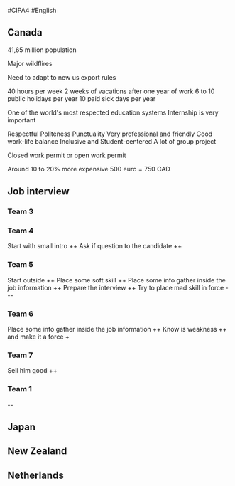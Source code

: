 #CIPA4 #English 

## Canada
41,65 million population

Major wildflires

Need to adapt to new us export rules

40 hours per week
2 weeks of vacations after one year of work
6 to 10 public holidays per year
10 paid sick days per year

One of the world's most respected education systems
Internship is very important

Respectful Politeness Punctuality
Very professional and friendly
Good work-life balance
Inclusive and Student-centered
A lot of group project 

Closed work permit or open work permit

Around 10 to 20% more expensive
500 euro = 750 CAD

## Job interview
### Team 3

### Team 4
Start with small intro ++
Ask if question to the candidate ++

### Team 5
Start outside ++
Place some soft skill ++
Place some info gather inside the job information ++
Prepare the interview ++
Try to place mad skill in force ---

### Team 6
Place some info gather inside the job information ++
Know is weakness ++ and make it a force +

### Team 7
Sell him good ++

### Team 1
--

## Japan


## New Zealand


## Netherlands

